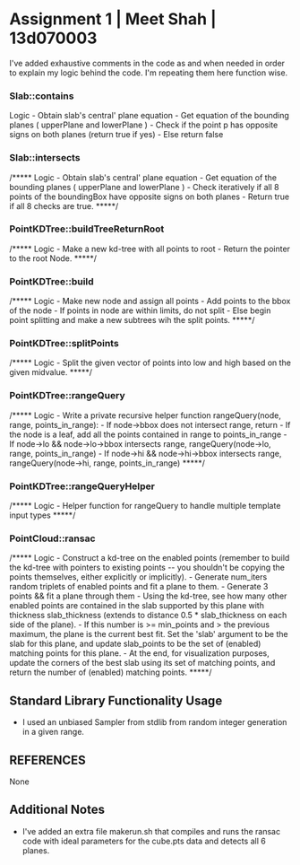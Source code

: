 # Assignment 1 | Meet Shah | 13d070003

I've added exhaustive comments in the code as and when needed in order 
to explain my logic behind the code. I'm repeating them here function wise.

### Slab::contains

Logic - Obtain slab's central' plane equation 
      - Get equation of the bounding planes ( upperPlane and lowerPlane )
      - Check if the point p has opposite signs on both planes (return true if yes)
      - Else return false 

### Slab::intersects

/*****
  Logic - Obtain slab's central' plane equation 
        - Get equation of the bounding planes ( upperPlane and lowerPlane )
        - Check iteratively if all 8 points of the boundingBox have opposite signs on both planes
        - Return true if all 8 checks are true.
*****/  

### PointKDTree::buildTreeReturnRoot

/*****
  Logic - Make a new kd-tree with all points to root 
        - Return the pointer to the root Node. 
*****/

### PointKDTree::build

/*****
  Logic - Make new node and assign all points 
        - Add points to the bbox of the node
        - If points in node are within limits, do not split
        - Else begin point splitting and make a new subtrees wih the split points.
*****/

### PointKDTree::splitPoints

/*****
  Logic - Split the given vector of points into low and high
          based on the given midvalue.
*****/

### PointKDTree::rangeQuery

/*****
  Logic - Write a private recursive helper function rangeQuery(node, range, points_in_range):
        - If node->bbox does not intersect range, return
        - If the node is a leaf, add all the points contained in range to points_in_range
        - If node->lo && node->lo->bbox intersects range, rangeQuery(node->lo, range, points_in_range)
        - If node->hi && node->hi->bbox intersects range, rangeQuery(node->hi, range, points_in_range)
*****/

### PointKDTree::rangeQueryHelper

/*****
  Logic - Helper function for rangeQuery to handle multiple template input types
*****/

### PointCloud::ransac

/*****
  Logic - Construct a kd-tree on the enabled points (remember to build the kd-tree with pointers to existing points -- you
          shouldn't be copying the points themselves, either explicitly or implicitly).
        - Generate num_iters random triplets of enabled points and fit a plane to them.
        - Generate 3 points && fit a plane through them
        - Using the kd-tree, see how many other enabled points are contained in the slab supported by this plane with thickness
          slab_thickness (extends to distance 0.5 * slab_thickness on each side of the plane).
        - If this number is >= min_points and > the previous maximum, the plane is the current best fit. Set the 'slab' argument
          to be the slab for this plane, and update slab_points to be the set of (enabled) matching points for this plane.
        - At the end, for visualization purposes, update the corners of the best slab using its set of matching points, and
          return the number of (enabled) matching points.
*****/

## Standard Library Functionality Usage

- I used an unbiased Sampler from stdlib from random integer generation
  in a given range.

## REFERENCES

None

## Additional Notes

- I've added an extra file makerun.sh that compiles and runs the ransac code
  with ideal parameters for the cube.pts data and detects all 6 planes.
